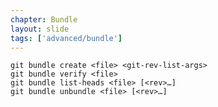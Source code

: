 ```yaml
---
chapter: Bundle
layout: slide
tags: ['advanced/bundle']
---
```


	git bundle create <file> <git-rev-list-args>
	git bundle verify <file>
	git bundle list-heads <file> [<rev>…]
	git bundle unbundle <file> [<rev>…]